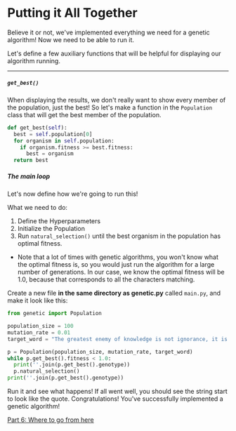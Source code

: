 # Putting it All Together

Believe it or not, we've implemented everything we need for a genetic algorithm! Now we need to be able to run it.

Let's define a few auxiliary functions that will be helpful for displaying our algorithm running.

<hr />

##### ```get_best()```
When displaying the results, we don't really want to show every member of the population, just the best! So let's make a function in the ```Population``` class that will get the best member of the population.

```python
def get_best(self):
  best = self.population[0]
  for organism in self.population:
    if organism.fitness >= best.fitness:
      best = organism
  return best
```

##### The main loop

Let's now define how we're going to run this!

What we need to do:
1. Define the Hyperparameters
2. Initialize the Population
3. Run ```natural_selection()``` until the best organism in the population has optimal fitness.
  * Note that a lot of times with genetic algorithms, you won't know what the optimal fitness is, so you would just run the algorithm for a large number of generations. In our case, we know the optimal fitness will be 1.0, because that corresponds to all the characters matching.

Create a new file **in the same directory as genetic.py** called ```main.py```, and make it look like this:

```python
from genetic import Population

population_size = 100
mutation_rate = 0.01
target_word = "The greatest enemy of knowledge is not ignorance, it is the illusion of knowledge."

p = Population(population_size, mutation_rate, target_word)
while p.get_best().fitness < 1.0:
  print(''.join(p.get_best().genotype))
  p.natural_selection()
print(''.join(p.get_best().genotype))
```

Run it and see what happens! If all went well, you should see the string start to look like the quote. Congratulations! You've successfully implemented a genetic algorithm!

[Part 6: Where to go from here]()
